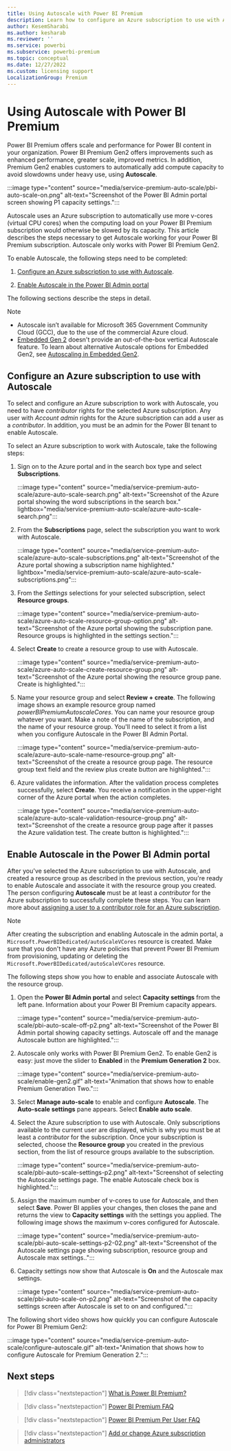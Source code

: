 ```yaml
---
title: Using Autoscale with Power BI Premium
description: Learn how to configure an Azure subscription to use with Autoscale and then enable Autoscale in the Power BI Admin portal.
author: KesemSharabi
ms.author: kesharab
ms.reviewer: ''
ms.service: powerbi
ms.subservice: powerbi-premium
ms.topic: conceptual
ms.date: 12/27/2022
ms.custom: licensing support
LocalizationGroup: Premium
---
```


# Using Autoscale with Power BI Premium

Power BI Premium offers scale and performance for Power BI content in your organization. Power BI Premium Gen2 offers improvements such as enhanced performance, greater scale, improved metrics. In addition, Premium Gen2 enables customers to automatically add compute capacity to avoid slowdowns under heavy use, using **Autoscale**.

<!--- :::image type="content" source="media/service-premium-auto-scale/premium-auto-scale-10.png" alt-text="Screenshot of the Power BI Admin portal screen showing capacity settings."::: --->

:::image type="content" source="media/service-premium-auto-scale/pbi-auto-scale-on.png" alt-text="Screenshot of the Power BI Admin portal screen showing P1 capacity settings.":::

Autoscale uses an Azure subscription to automatically use more v-cores (virtual CPU cores) when the computing load on your Power BI Premium subscription would otherwise be slowed by its capacity. This article describes the steps necessary to get Autoscale working for your Power BI Premium subscription. Autoscale only works with Power BI Premium Gen2.

To enable Autoscale, the following steps need to be completed:

1. [Configure an Azure subscription to use with Autoscale](#configure-an-azure-subscription-to-use-with-autoscale).

1. [Enable Autoscale in the Power BI Admin portal](#enable-autoscale-in-the-power-bi-admin-portal)

The following sections describe the steps in detail.

>[!NOTE]
>
>* Autoscale isn’t available for Microsoft 365 Government Community Cloud (GCC), due to the use of the commercial Azure cloud.
>* [Embedded Gen 2](../developer/embedded/embedded-analytics-power-bi.md) doesn't provide an out-of-the-box vertical Autoscale feature. To learn about alternative Autoscale options for Embedded Gen2, see [Autoscaling in Embedded Gen2](../developer/embedded/azure-pbie-scale-capacity.md#autoscale-your-capacity).

## Configure an Azure subscription to use with Autoscale

To select and configure an Azure subscription to work with Autoscale, you need to have *contributor* rights for the selected Azure subscription. Any user with *Account admin* rights for the Azure subscription can add a user as a *contributor*. In addition, you must be an admin for the Power BI tenant to enable Autoscale.

To select an Azure subscription to work with Autoscale, take the following steps:

1. Sign on to the Azure portal and in the search box type and select **Subscriptions**.

   :::image type="content" source="media/service-premium-auto-scale/azure-auto-scale-search.png" alt-text="Screenshot of the Azure portal showing the word subscriptions in the search box." lightbox="media/service-premium-auto-scale/azure-auto-scale-search.png":::

1. From the **Subscriptions** page, select the subscription you want to work with Autoscale.

   :::image type="content" source="media/service-premium-auto-scale/azure-auto-scale-subscriptions.png" alt-text="Screenshot of the Azure portal showing a subscription name highlighted." lightbox="media/service-premium-auto-scale/azure-auto-scale-subscriptions.png":::

1. From the *Settings* selections for your selected subscription, select **Resource groups**.

    <!--- :::image type="content" source="media/service-premium-auto-scale/resource-groups.png" alt-text="Screenshot of the selecting a subscription page in the Azure portal. The resource group option in the settings section is highlighted."::: --->
    :::image type="content" source="media/service-premium-auto-scale/azure-auto-scale-resource-group-option.png" alt-text="Screenshot of the Azure portal showing the subscription pane. Resource groups is highlighted in the settings section.":::

1. Select **Create** to create a resource group to use with Autoscale.

    <!--- :::image type="content" source="media/service-premium-auto-scale/create-resource-group.png" alt-text="Screenshot of a resource group page in the Azure portal. The create button is highlighted."::: --->
    :::image type="content" source="media/service-premium-auto-scale/azure-auto-scale-create-resource-group.png" alt-text="Screenshot of the Azure portal showing the resource group pane. Create is highlighted.":::

1. Name your resource group and select **Review + create**. The following image shows an example resource group named *powerBIPremiumAutoscaleCores*. You can name your resource group whatever you want. Make a note of the name of the subscription, and the name of your resource group. You'll need to select it from a list when you configure Autoscale in the Power BI Admin Portal.

    <!--- :::image type="content" source="media/service-premium-auto-scale/create-resource-group-page.png" alt-text="Screenshot of the create a resource group page. The resource group text field is highlighted with the resource group's name, powerBIPremiumAutoscaleCores, is highlighted. The review plus create button is also highlighted."::: --->
    :::image type="content" source="media/service-premium-auto-scale/azure-auto-scale-name-resource-group.png" alt-text="Screenshot of the create a resource group page. The resource group text field and the review plus create button are highlighted.":::

1. Azure validates the information. After the validation process completes successfully, select **Create**. You receive a notification in the upper-right corner of the Azure portal when the action completes.

    <!--- :::image type="content" source="media/service-premium-auto-scale/create-resource-group-validation.png" alt-text="Screenshot of the create a resource group page after it passes the Azure validation test. The create button is highlighted."::: --->
    :::image type="content" source="media/service-premium-auto-scale/azure-auto-scale-validation-resource-group.png" alt-text="Screenshot of the create a resource group page after it passes the Azure validation test. The create button is highlighted.":::

## Enable Autoscale in the Power BI Admin portal

After you've selected the Azure subscription to use with Autoscale, and created a resource group as described in the previous section, you're ready to enable Autoscale and associate it with the resource group you created. The person configuring **Autoscale** must be at least a *contributor* for the Azure subscription to successfully complete these steps. You can learn more about [assigning a user to a contributor role for an Azure subscription](/azure/cost-management-billing/manage/add-change-subscription-administrator).

>[!NOTE]
>After creating the subscription and enabling Autoscale in the admin portal, a `Microsoft.PowerBIDedicated/autoScaleVCores` resource is created. Make sure that you don't have any Azure policies that prevent Power BI Premium from provisioning, updating or deleting the `Microsoft.PowerBIDedicated/autoScaleVCores` resource.

The following steps show you how to enable and associate Autoscale with the resource group.

1. Open the **Power BI Admin portal** and select **Capacity settings** from the left pane. Information about your Power BI Premium capacity appears.

    <!--- :::image type="content" source="media/service-premium-auto-scale/premium-auto-scale-06.png" alt-text="Screenshot of Power B I Admin portal."::: --->
    :::image type="content" source="media/service-premium-auto-scale/pbi-auto-scale-off-p2.png" alt-text="Screenshot of the Power BI Admin portal showing capacity settings. Autoscale off and the manage Autoscale button are highlighted.":::

1. Autoscale only works with Power BI Premium Gen2. To enable Gen2 is easy: just move the slider to **Enabled** in the **Premium Generation 2** box. <!--- not sure if this is still available --->

    :::image type="content" source="media/service-premium-auto-scale/enable-gen2.gif" alt-text="Animation that shows how to enable Premium Generation Two.":::

1. Select **Manage auto-scale**  to enable and configure **Autoscale**. The **Auto-scale settings** pane appears. Select  **Enable auto scale**.

    <!--- :::image type="content" source="media/service-premium-auto-scale/premium-auto-scale-07.png" alt-text="Screenshot of enabling Autoscale."::: --->

1. Select the Azure subscription to use with Autoscale. Only subscriptions available to the current user are displayed, which is why you must be at least a *contributor* for the subscription. Once your subscription is selected, choose the **Resource group** you created in the previous section, from the list of resource groups available to the subscription.

    <!--- :::image type="content" source="media/service-premium-auto-scale/premium-auto-scale-08.png" alt-text="Screenshot of selecting the resource group to use with Autoscale."::: --->
    :::image type="content" source="media/service-premium-auto-scale/pbi-auto-scale-settings-p2.png" alt-text="Screenshot of selecting the Autoscale settings page. The enable Autoscale check box is highlighted.":::

1. Assign the maximum number of v-cores to use for Autoscale, and then select **Save**. Power BI applies your changes, then closes the pane and returns the view to **Capacity settings** with the settings you applied. The following image shows the maximum v-cores configured for Autoscale.

    <!--- :::image type="content" source="media/service-premium-auto-scale/premium-auto-scale-10.png" alt-text="Screenshot of Autoscale being configured."::: --->
    :::image type="content" source="media/service-premium-auto-scale/pbi-auto-scale-settings-p2-02.png" alt-text="Screenshot of the Autoscale settings page showing subscription, resource group and Autoscale max settings..":::

1. Capacity settings now show that Autoscale is **On** and the Autoscale max settings.

    :::image type="content" source="media/service-premium-auto-scale/pbi-auto-scale-on-p2.png" alt-text="Screenshot of the capacity settings screen after Autoscale is set to on and configured.":::

The following short video shows how quickly you can configure Autoscale for Power BI Premium Gen2:

:::image type="content" source="media/service-premium-auto-scale/configure-autoscale.gif" alt-text="Animation that shows how to configure Autoscale for Premium Generation 2.":::

## Next steps

> [!div class="nextstepaction"]
> [What is Power BI Premium?](service-premium-gen2-what-is.md)

> [!div class="nextstepaction"]
> [Power BI Premium FAQ](service-premium-gen2-faq.yml)

> [!div class="nextstepaction"]
> [Power BI Premium Per User FAQ](service-premium-per-user-faq.yml)

> [!div class="nextstepaction"]
> [Add or change Azure subscription administrators](/azure/cost-management-billing/manage/add-change-subscription-administrator)
